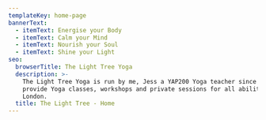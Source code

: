 ```yaml
---
templateKey: home-page
bannerText:
  - itemText: Energise your Body
  - itemText: Calm your Mind
  - itemText: Nourish your Soul
  - itemText: Shine your Light
seo:
  browserTitle: The Light Tree Yoga
  description: >-
    The Light Tree Yoga is run by me, Jess a YAP200 Yoga teacher since 2015. I
    provide Yoga classes, workshops and private sessions for all abilities in NW
    London.
  title: The Light Tree - Home
---
```


